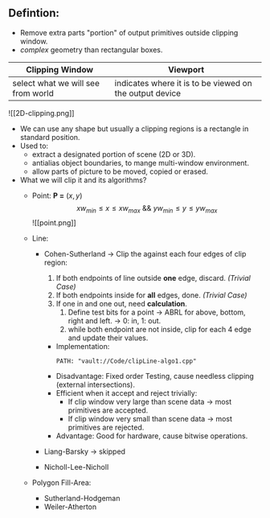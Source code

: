 ## Defintion:
+ Remove extra parts <span class="red">"portion"</span> of output primitives outside clipping window.
+ *complex* geometry than rectangular boxes.

| Clipping Window | Viewport |
|-----| -----|
| select what we will see from world | indicates where it is to be viewed on the output device|

![[2D-clipping.png]]

+ We can use any shape but usually a clipping regions is a rectangle in standard position.
+ Used to:
	+ extract a designated portion of scene (2D or 3D).
	+ antialias object boundaries, to mange multi-window environment.
	+ allow parts of picture to be moved, copied or erased.
+ What we will clip it and its algorithms?
	+ Point:  **P =** $(x, y)$ $$ xw_{min} \leq x \leq xw_{max} \ \&\& \ yw_{min} \leq y \leq yw_{max} $$ ![[point.png]]
	+ Line:
		+ Cohen-Sutherland -> Clip the against each four edges of clip region:
			1. If both endpoints of line outside **one** edge, <span class="red">discard</span>. *(Trivial Case)*
			2. If both endpoints inside for **all** edges, <span class="green">done</span>. *(Trivial Case)*
			3. If one in and one out, need **calculation**.
				1. Define test bits for a point -> ABRL for above, bottom, right and left. -> 0: in, 1: out.
				2. while both endpoint are not inside, clip for each 4 edge and update their values.
			+ Implementation:  
				```embed-cpp
				PATH: "vault://Code/clipLine-algo1.cpp"
				```
			+ Disadvantage: Fixed order Testing, cause needless clipping (external intersections). 
			+ Efficient when it accept and reject trivially:
				+ If clip window very large than scene data -> most primitives are accepted.
				+ If clip window very small than scene data -> most primitives are rejected.
			+ Advantage: Good for hardware, cause bitwise operations.
		
		+ Liang-Barsky -> skipped
		  
		+ Nicholl-Lee-Nicholl
		  
	+ Polygon Fill-Area:
		+ Sutherland-Hodgeman
		+ Weiler-Atherton